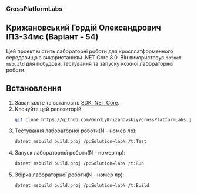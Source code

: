 ### CrossPlatformLabs

## Крижановський Гордій Олександрович ІПЗ-34мс (Варіант - 54)

Цей проект містить лабораторні роботи для кросплатформенного середовища з використанням .NET Core 8.0. Він використовує `dotnet msbuild` для побудови, тестування та запуску кожної лабораторної роботи.

## Встановлення

1. Завантажте та встановіть [SDK .NET Core](https://dotnet.microsoft.com/download).
2. Клонуйте цей репозиторій:
   ```bash
   git clone https://github.com/GordiyKrizanovskiy/CrossPlatformLabs.git
1. Тестування лабораторної роботи(N - номер лр):
   ```bash
   dotnet msbuild build.proj /p:Solution=labN /t:Test

2. Запуск лабораторної роботи(N - номер лр):
   ```bash
   dotnet msbuild build.proj /p:Solution=labN /t:Run

3. Збірка лабораторної роботи(N - номер лр):
   ```bash
   dotnet msbuild build.proj /p:Solution=labN /t:Build
